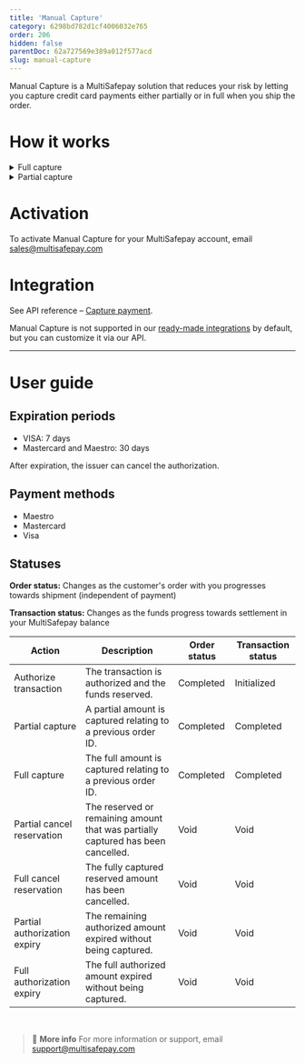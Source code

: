 ```yaml
---
title: 'Manual Capture'
category: 6298bd782d1cf4006032e765
order: 206
hidden: false
parentDoc: 62a727569e389a012f577acd
slug: manual-capture
---
```

Manual Capture is a MultiSafepay solution that reduces your risk by letting you capture credit card payments either partially or in full when you ship the order. 

# How it works

<details id="full-capture">
<summary>Full capture</summary>
<br>

Full capture is when a customer places an order but you are unable to ship it right away. An authorization is created for the full amount of the transaction. The funds are settled when you ship the order.

</details>

<details id="partial-capture">
<summary>Partial capture</summary>
<br>

Partial capture is when a customer places an order for multiple items but you can't ship them all at once, only in separate shipments. An authorization is created for the full amount of the transaction, and the amount for each shipment is settled when you send it.

</details>

# Activation

To activate Manual Capture for your MultiSafepay account, email <sales@multisafepay.com>

# Integration

See API reference – [Capture payment](https://docs-api.multisafepay.com/reference/capturepayment).

Manual Capture is not supported in our [ready-made integrations](/integrations/ready-made/) by default, but you can customize it via our API.
<br>

---

# User guide

## Expiration periods

- VISA: 7 days
- Mastercard and Maestro: 30 days

After expiration, the issuer can cancel the authorization.

## Payment methods

- Maestro 
- Mastercard 
- Visa

## Statuses

**Order status:** Changes as the customer's order with you progresses towards shipment (independent of payment)

**Transaction status:** Changes as the funds progress towards settlement in your MultiSafepay balance

| Action | Description | Order status | Transaction status |
|---|---|---|---|
| Authorize transaction | The transaction is authorized and the funds reserved. | Completed   | Initialized  |
| Partial capture | A partial amount is captured relating to a previous order ID. | Completed  | Completed |
| Full capture | The full amount is captured relating to a previous order ID. | Completed    | Completed  |
| Partial cancel reservation | The reserved or remaining amount that was partially captured has been cancelled. | Void | Void |
| Full cancel reservation | The fully captured reserved amount has been cancelled.  | Void | Void | 
| Partial authorization expiry | The remaining authorized amount expired without being captured. | Void | Void |
| Full authorization expiry | The full authorized amount expired without being captured. | Void    | Void  |
<br>

> 📘 **More info**
> For more information or support, email <support@multisafepay.com>